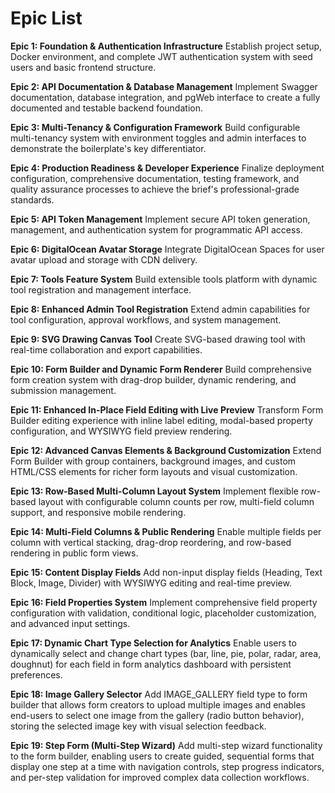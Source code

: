 # Epic List

**Epic 1: Foundation & Authentication Infrastructure** Establish project setup, Docker environment,
and complete JWT authentication system with seed users and basic frontend structure.

**Epic 2: API Documentation & Database Management** Implement Swagger documentation, database
integration, and pgWeb interface to create a fully documented and testable backend foundation.

**Epic 3: Multi-Tenancy & Configuration Framework** Build configurable multi-tenancy system with
environment toggles and admin interfaces to demonstrate the boilerplate's key differentiator.

**Epic 4: Production Readiness & Developer Experience** Finalize deployment configuration,
comprehensive documentation, testing framework, and quality assurance processes to achieve the
brief's professional-grade standards.

**Epic 5: API Token Management** Implement secure API token generation, management, and
authentication system for programmatic API access.

**Epic 6: DigitalOcean Avatar Storage** Integrate DigitalOcean Spaces for user avatar upload and
storage with CDN delivery.

**Epic 7: Tools Feature System** Build extensible tools platform with dynamic tool registration and
management interface.

**Epic 8: Enhanced Admin Tool Registration** Extend admin capabilities for tool configuration,
approval workflows, and system management.

**Epic 9: SVG Drawing Canvas Tool** Create SVG-based drawing tool with real-time collaboration and
export capabilities.

**Epic 10: Form Builder and Dynamic Form Renderer** Build comprehensive form creation system with
drag-drop builder, dynamic rendering, and submission management.

**Epic 11: Enhanced In-Place Field Editing with Live Preview** Transform Form Builder editing
experience with inline label editing, modal-based property configuration, and WYSIWYG field preview
rendering.

**Epic 12: Advanced Canvas Elements & Background Customization** Extend Form Builder with group
containers, background images, and custom HTML/CSS elements for richer form layouts and visual
customization.

**Epic 13: Row-Based Multi-Column Layout System** Implement flexible row-based layout with
configurable column counts per row, multi-field column support, and responsive mobile rendering.

**Epic 14: Multi-Field Columns & Public Rendering** Enable multiple fields per column with vertical
stacking, drag-drop reordering, and row-based rendering in public form views.

**Epic 15: Content Display Fields** Add non-input display fields (Heading, Text Block, Image,
Divider) with WYSIWYG editing and real-time preview.

**Epic 16: Field Properties System** Implement comprehensive field property configuration with
validation, conditional logic, placeholder customization, and advanced input settings.

**Epic 17: Dynamic Chart Type Selection for Analytics** Enable users to dynamically select and
change chart types (bar, line, pie, polar, radar, area, doughnut) for each field in form analytics
dashboard with persistent preferences.

**Epic 18: Image Gallery Selector** Add IMAGE_GALLERY field type to form builder that allows form
creators to upload multiple images and enables end-users to select one image from the gallery (radio
button behavior), storing the selected image key with visual selection feedback.

**Epic 19: Step Form (Multi-Step Wizard)** Add multi-step wizard functionality to the form builder,
enabling users to create guided, sequential forms that display one step at a time with navigation
controls, step progress indicators, and per-step validation for improved complex data collection
workflows.
